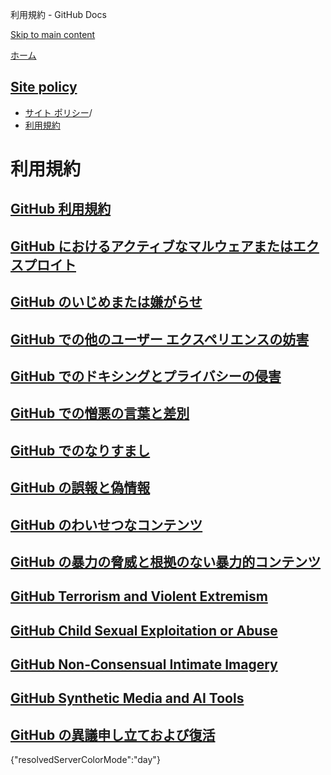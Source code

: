 利用規約 - GitHub Docs

[Skip to main content](#main-content)

[ホーム](/ja)

[Site policy](/ja/site-policy)
----------

* [サイト ポリシー](/ja/site-policy)/
* [利用規約](/ja/site-policy/acceptable-use-policies)

利用規約
==========

[GitHub 利用規約](/ja/site-policy/acceptable-use-policies/github-acceptable-use-policies)
----------

[GitHub におけるアクティブなマルウェアまたはエクスプロイト](/ja/site-policy/acceptable-use-policies/github-active-malware-or-exploits)
----------

[GitHub のいじめまたは嫌がらせ](/ja/site-policy/acceptable-use-policies/github-bullying-and-harassment)
----------

[GitHub での他のユーザー エクスペリエンスの妨害](/ja/site-policy/acceptable-use-policies/github-disrupting-the-experience-of-other-users)
----------

[GitHub でのドキシングとプライバシーの侵害](/ja/site-policy/acceptable-use-policies/github-doxxing-and-invasion-of-privacy)
----------

[GitHub での憎悪の言葉と差別](/ja/site-policy/acceptable-use-policies/github-hate-speech-and-discrimination)
----------

[GitHub でのなりすまし](/ja/site-policy/acceptable-use-policies/github-impersonation)
----------

[GitHub の誤報と偽情報](/ja/site-policy/acceptable-use-policies/github-misinformation-and-disinformation)
----------

[GitHub のわいせつなコンテンツ](/ja/site-policy/acceptable-use-policies/github-sexually-obscene-content)
----------

[GitHub の暴力の脅威と根拠のない暴力的コンテンツ](/ja/site-policy/acceptable-use-policies/github-threats-of-violence-and-gratuitously-violent-content)
----------

[GitHub Terrorism and Violent Extremism](/ja/site-policy/acceptable-use-policies/github-terrorism-and-violent-extremism)
----------

[GitHub Child Sexual Exploitation or Abuse](/ja/site-policy/acceptable-use-policies/github-child-sexual-exploitation-or-abuse)
----------

[GitHub Non-Consensual Intimate Imagery](/ja/site-policy/acceptable-use-policies/github-non-consensual-intimate-imagery)
----------

[GitHub Synthetic Media and AI Tools](/ja/site-policy/acceptable-use-policies/github-synthetic-media-and-ai-tools)
----------

[GitHub の異議申し立ておよび復活](/ja/site-policy/acceptable-use-policies/github-appeal-and-reinstatement)
----------

{"resolvedServerColorMode":"day"}
